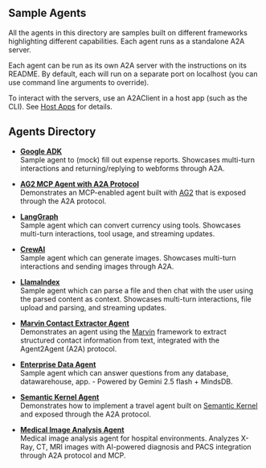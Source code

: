 ## Sample Agents

All the agents in this directory are samples built on different frameworks highlighting different capabilities. Each agent runs as a standalone A2A server.

Each agent can be run as its own A2A server with the instructions on its README. By default, each will run on a separate port on localhost (you can use command line arguments to override).

To interact with the servers, use an A2AClient in a host app (such as the CLI). See [Host Apps](/samples/python/hosts/README.md) for details.

## Agents Directory

- [**Google ADK**](/samples/python/agents/google_adk/README.md)  
  Sample agent to (mock) fill out expense reports. Showcases multi-turn interactions and returning/replying to webforms through A2A.

- [**AG2 MCP Agent with A2A Protocol**](/samples/python/agents/ag2/README.md)  
  Demonstrates an MCP-enabled agent built with [AG2](https://github.com/ag2ai/ag2) that is exposed through the A2A protocol.

- [**LangGraph**](/samples/python/agents/langgraph/README.md)  
  Sample agent which can convert currency using tools. Showcases multi-turn interactions, tool usage, and streaming updates.

- [**CrewAI**](/samples/python/agents/crewai/README.md)  
  Sample agent which can generate images. Showcases multi-turn interactions and sending images through A2A.

- [**LlamaIndex**](/samples/python/agents/llama_index_file_chat/README.md)  
  Sample agent which can parse a file and then chat with the user using the parsed content as context. Showcases multi-turn interactions, file upload and parsing, and streaming updates.

- [**Marvin Contact Extractor Agent**](/samples/python/agents/marvin/README.md)  
  Demonstrates an agent using the [Marvin](https://github.com/prefecthq/marvin) framework to extract structured contact information from text, integrated with the Agent2Agent (A2A) protocol.

- [**Enterprise Data Agent**](/samples/python/agents/mindsdb/README.md)  
  Sample agent which can answer questions from any database, datawarehouse, app. - Powered by Gemini 2.5 flash + MindsDB.

- [**Semantic Kernel Agent**](/samples/python/agents/semantickernel/README.md)  
  Demonstrates how to implement a travel agent built on [Semantic Kernel](https://github.com/microsoft/semantic-kernel/) and exposed through the A2A protocol.

- [**Medical Image Analysis Agent**](/samples/python/agents/medical_image_agent/README.md)  
  Medical image analysis agent for hospital environments. Analyzes X-Ray, CT, MRI images with AI-powered diagnosis and PACS integration through A2A protocol and MCP.
